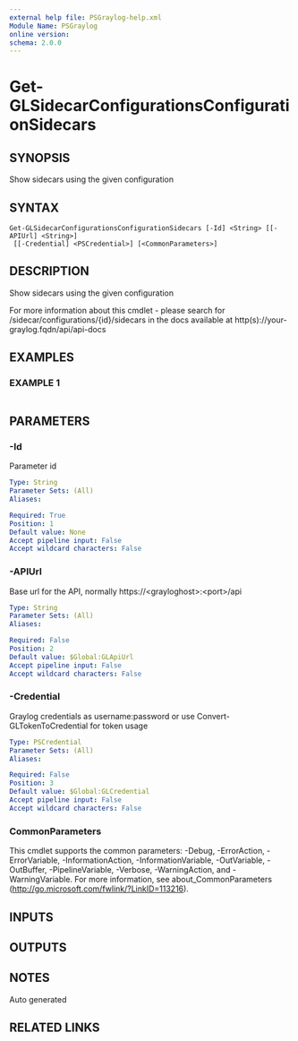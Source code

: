 ```yaml
---
external help file: PSGraylog-help.xml
Module Name: PSGraylog
online version:
schema: 2.0.0
---
```


# Get-GLSidecarConfigurationsConfigurationSidecars

## SYNOPSIS
Show sidecars using the given configuration

## SYNTAX

```
Get-GLSidecarConfigurationsConfigurationSidecars [-Id] <String> [[-APIUrl] <String>]
 [[-Credential] <PSCredential>] [<CommonParameters>]
```

## DESCRIPTION
Show sidecars using the given configuration


For more information about this cmdlet - please search for /sidecar/configurations/{id}/sidecars in the docs available at http(s)://your-graylog.fqdn/api/api-docs

## EXAMPLES

### EXAMPLE 1
```

```

## PARAMETERS

### -Id
Parameter id

```yaml
Type: String
Parameter Sets: (All)
Aliases:

Required: True
Position: 1
Default value: None
Accept pipeline input: False
Accept wildcard characters: False
```

### -APIUrl
Base url for the API, normally https://\<grayloghost\>:\<port\>/api

```yaml
Type: String
Parameter Sets: (All)
Aliases:

Required: False
Position: 2
Default value: $Global:GLApiUrl
Accept pipeline input: False
Accept wildcard characters: False
```

### -Credential
Graylog credentials as username:password or use Convert-GLTokenToCredential for token usage

```yaml
Type: PSCredential
Parameter Sets: (All)
Aliases:

Required: False
Position: 3
Default value: $Global:GLCredential
Accept pipeline input: False
Accept wildcard characters: False
```

### CommonParameters
This cmdlet supports the common parameters: -Debug, -ErrorAction, -ErrorVariable, -InformationAction, -InformationVariable, -OutVariable, -OutBuffer, -PipelineVariable, -Verbose, -WarningAction, and -WarningVariable. For more information, see about_CommonParameters (http://go.microsoft.com/fwlink/?LinkID=113216).

## INPUTS

## OUTPUTS

## NOTES
Auto generated

## RELATED LINKS
